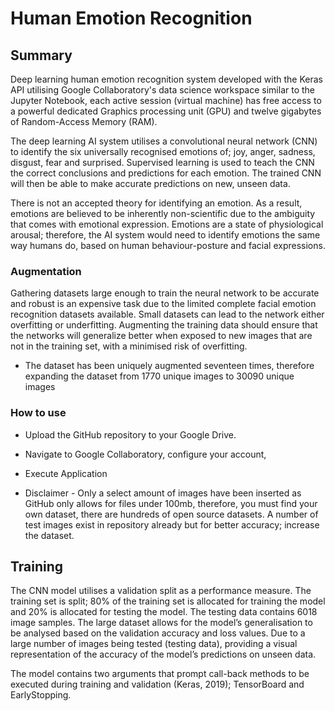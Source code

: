 
# Human Emotion Recognition
## Summary

Deep learning human emotion recognition system developed with the Keras API utilising Google Collaboratory's data science workspace similar to the Jupyter Notebook, each active session (virtual machine) has free access to a powerful dedicated Graphics processing unit (GPU) and twelve gigabytes of Random-Access Memory (RAM).

The  deep  learning  AI  system  utilises  a  convolutional  neural  network  (CNN)  to  identify  the  six universally  recognised  emotions  of;  joy,  anger,  sadness,  disgust,  fear  and  surprised.  Supervised learning is used to teach the CNN the correct conclusions and predictions for each emotion. The trained CNN will then be able to make accurate predictions on new, unseen data.

There is not an accepted theory for identifying an emotion. As a result, emotions are believed to be inherently non-scientific due to the ambiguity that comes with emotional expression. Emotions  are  a  state  of  physiological  arousal;  therefore, the AI  system would  need  to identify emotions the same way humans do, based on human behaviour-posture and facial expressions.



### Augmentation

Gathering datasets large enough to train the neural network to be accurate and robust is an expensive task due to the limited complete facial emotion recognition datasets available. Small datasets can lead to the network either overfitting or underfitting. Augmenting the training data should ensure that the networks will generalize better when exposed to new images that are not in the training set, with a minimised risk of overfitting.

- The  dataset  has  been  uniquely  augmented  seventeen  times,  therefore expanding  the  dataset from 1770 unique images to 30090 unique images



### How to use

- Upload the GitHub repository to your Google Drive.

- Navigate to Google Collaboratory, configure your account,
- Execute Application 
- Disclaimer - Only a select amount of images have been inserted as GitHub only allows for files under 100mb, therefore, you must find your own dataset, there are hundreds of open source datasets. A number of test images exist in repository already but for better accuracy; increase the dataset.

## Training

The CNN model utilises a validation split as a performance measure. The training set is split; 80% of the  training  set  is allocated  for training the  model and  20%  is allocated for  testing the  model. The testing data contains 6018 image samples. The large dataset allows for the model’s generalisation to be analysed based on the validation accuracy and loss values. Due to a large number of images being tested (testing data), providing a visual representation of the accuracy of the model’s predictions on unseen data.

The model contains two arguments that prompt call-back methods to be executed during training and validation (Keras, 2019); TensorBoard and EarlyStopping.

